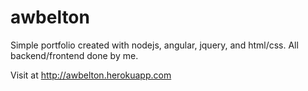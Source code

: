 # awbelton

Simple portfolio created with nodejs, angular, jquery, and html/css. All backend/frontend done by me.

Visit at http://awbelton.herokuapp.com
